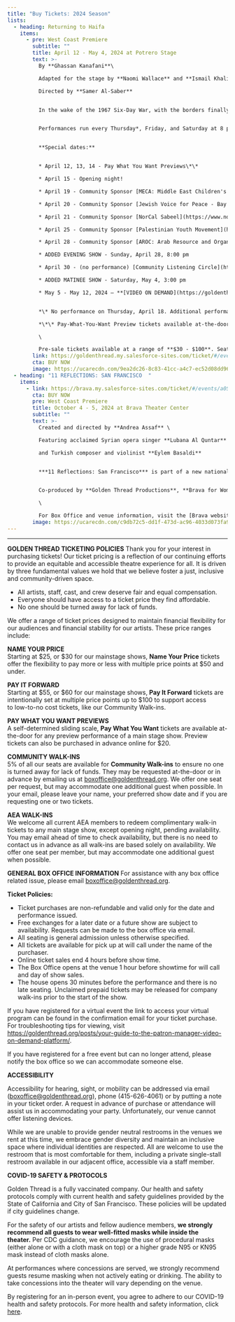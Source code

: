 ```yaml
---
title: "Buy Tickets: 2024 Season"
lists:
  - heading: Returning to Haifa
    items:
      - pre: W﻿est Coast Premiere
        subtitle: ""
        title: April 12 - May 4, 2024 at Potrero Stage
        text: >-
          By **Ghassan Kanafani**\

          Adapted for the stage by **Naomi Wallace** and **Ismail Khalidi**\

          Directed by **Samer Al-Saber** 


          In the wake of the 1967 Six-Day War, with the borders finally open after two decades, Said and Safiyya, a Palestinian couple, return to Haifa in search of the echoes of a home they were forced to abandon during the Nakba in 1948. But are they truly ready for the encounter that awaits them upon their return?** *Returning to Haifa*** presents a deeply human portrait of two families, one Palestinian, and one Israeli Jewish, forced by history into an intimacy they didn't choose.


          Performances run every Thursday*, Friday, and Saturday at 8 pm and Sundays at 3 pm


          **Special dates:**


          * April 12, 13, 14 - Pay What You Want Previews\*\*

          * April 15 - Opening night! 

          * April 19 - Community Sponsor [MECA: Middle East Children's Alliance](https://www.mecaforpeace.org/)

          * April 20 - Community Sponsor [Jewish Voice for Peace - Bay Area](https://jvp-bayarea.org/); **post-show discussion** with JVP, moderated by Community Council member [Arielle Tonkin](https://goldenthread.org/productions/reorient-2023/#open-modal-Arielle%20Tonkin) 

          * April 21 - Community Sponsor [NorCal Sabeel](https://www.norcalsabeel.org/); **post-show discussion** with actors, director and dramaturg; **Masked-required performance**  

          * April 25 - Community Sponsor [Palestinian Youth Movement](https://palestinianyouthmovement.com/) 

          * April 28 - Community Sponsor [AROC: Arab Resource and Organizing Center](http://www.araborganizing.org/); **post-show discussion** with AROC, JVP, MECA, moderated by Executive Artistic Director [Sahar Assaf](https://goldenthread.org/about/people/#open-modal-Sahar%20Assaf) 

          * ADDED EVENING SHOW - Sunday, April 28, 8:00 pm

          * April 30 - (no performance) [Community Listening Circle](https://www.avivaarts.org/listening-circle) with [Aviva Arts](https://www.avivaarts.org/)

          * ADDED MATINEE SHOW - Saturday, May 4, 3:00 pm

          * May 5 - May 12, 2024 — **[VIDEO ON DEMAND](https://goldenthread.my.salesforce-sites.com/ticket/#/events/a0SRh000001kp5NMAQ)** viewing period


          *\* No performance on Thursday, April 18. Additional performance on **Wednesday, May 1**.* \

          *\*\* Pay-What-You-Want Preview tickets available at-the-door only, with online pre-sales starting at $20.* \

          \

          Pre-sale tickets available at a range of **$30 - $100**. Seating is general admission.
        link: https://goldenthread.my.salesforce-sites.com/ticket/#/events/a0SRh000001ftrBMAQ
        cta: BUY NOW
        image: https://ucarecdn.com/9ea2dc26-8c83-41cc-a4c7-ec52d08dd967/
  - heading: "11 REFLECTIONS: SAN FRANCISCO  "
    items:
      - link: https://brava.my.salesforce-sites.com/ticket/#/events/a0SKc000000wkEEMAY
        cta: BUY NOW
        pre: West Coast Premiere
        title: October 4 - 5, 2024 at Brava Theater Center
        subtitle: ""
        text: >-
          Created and directed by **Andrea Assaf** \

          Featuring acclaimed Syrian opera singer **Lubana Al Quntar**  \

          and Turkish composer and violinist **Eylem Basaldi** 


          ***11 Reflections: San Francisco*** is part of a new national series of performance works, [Eleven Reflections on the Nation](https://www.art2action.org/eleven-reflections), devised by **Andrea Assaf**. The project draws on her seminal work, ***Eleven Reflections on September***, an episodic, multimedia performance on Arab American identity, Wars on/of Terror, and “the constant, quiet rain of death / amidst beauty” in a post-9/11 world. In each participating city, the project engages local artists and community members who have been affected by post-9/11 policies to contribute their stories, illuminating our collective experiences since 2001—from the fall of the Twin Towers, to the U.S. wars on Iraq and Afghanistan, to the Muslim Ban, to the funding of genocide in Palestine.  


          Co-produced by **Golden Thread Productions**, **Brava for Women in the Arts**, **Art2Action**, and in collaboration with **Aviva Arts**  \

          \

          For Box Office and v﻿enue information, v﻿isit the [Brava website](https://www.brava.org/visit). F﻿or further inquiries, please call **415-641-7657 x 101** or email [info@brava.org](mailto:info@brava.org)
        image: https://ucarecdn.com/c9db72c5-dd1f-473d-ac96-4033d073fa9e/
---
```

- - -

**GOLDEN THREAD TICKETING POLICIES**
Thank you for your interest in purchasing tickets! Our ticket pricing is a reflection of our continuing efforts to provide an equitable and accessible theatre experience for all. It is  driven by three fundamental values we hold that we believe foster a just, inclusive and community-driven space. 

* All artists, staff, cast, and crew deserve fair and equal compensation.
* Everyone should have access to a ticket price they find affordable. 
* No one should be turned away for lack of funds.

We offer a range of ticket prices designed to maintain financial flexibility for our audiences and financial stability for our artists. These price ranges include: 

**NAME YOUR PRICE** \
Starting at $25, or $30 for our mainstage shows, **Name Your Price** tickets offer the flexibility to pay more or less with multiple price points at $50 and under. 

**PAY IT FORWARD** \
Starting at $55, or $60 for our mainstage shows, **Pay It Forward** tickets are intentionally set at multiple price points up to $100 to support access to low-to-no cost tickets, like our Community Walk-ins. 

**PAY WHAT YOU WANT PREVIEWS**\
A self-determined sliding scale, **Pay What You Want** tickets are available at-the-door for any preview performance of a main stage show. Preview tickets can also be purchased in advance online for $20. 

**COMMUNITY WALK-INS**\
5% of all our seats are available for **Community Walk-ins** to ensure no one is turned away for lack of funds. They may be requested at-the-door or in advance by emailing us at [boxoffice@goldenthread.org](mailto:boxoffice@goldenthread.org).  We offer one seat per request, but may accommodate one additional guest when possible. In your email, please leave your name, your preferred show date and if you are requesting one or two tickets.

**AEA WALK-INS** \
We welcome all current AEA members to redeem complimentary walk-in tickets to any main stage show, except opening night, pending availability. You may email ahead of time to check availability, but there is no need to contact us in advance as all walk-ins are based solely on availability. We offer one seat per member, but may accommodate one additional guest when possible. 

**GENERAL BOX OFFICE INFORMATION**
For assistance with any box office related issue, please email [boxoffice@goldenthread.org](mailto:boxoffice@goldenthread.org).

**Ticket Policies:**

* Ticket purchases are non-refundable and valid only for the date and performance issued.
* Free exchanges for a later date or a future show are subject to availability. Requests can be made to the box office via email.
* All seating is general admission unless otherwise specified.
* All tickets are available for pick up at will call under the name of the purchaser.
* Online ticket sales end 4 hours before show time.
* The Box Office opens at the venue 1 hour before showtime for will call and day of show sales. 
* The house opens 30 minutes before the performance and there is no late seating. Unclaimed prepaid tickets may be released for company walk-ins prior to the start of the show.

If you have registered for a virtual event the link to access your virtual program can be found in the confirmation email for your ticket purchase. For troubleshooting tips for viewing, visit https://goldenthread.org/posts/your-guide-to-the-patron-manager-video-on-demand-platform/.

If you have registered for a free event but can no longer attend, please notify the box office so we can accommodate someone else.

**ACCESSIBILITY**

Accessibility for hearing, sight, or mobility can be addressed via email (boxoffice@goldenthread.org), phone (415-626-4061) or by putting a note in your ticket order. A request in advance of purchase or attendance will assist us in accommodating your party. Unfortunately, our venue cannot offer listening devices.

While we are unable to provide gender neutral restrooms in the venues we rent at this time, we embrace gender diversity and maintain an inclusive space where individual identities are respected. All are welcome to use the restroom that is most comfortable for them, including a private single-stall restroom available in our adjacent office, accessible via a staff member.

**COVID-19 SAFETY & PROTOCOLS** 

Golden Thread is a fully vaccinated company. Our health and safety protocols comply with current health and safety guidelines provided by the State of California and City of San Francisco. These policies will be updated if city guidelines change. 

For the safety of our artists and fellow audience members, **we strongly recommend all guests to wear well-fitted masks while inside the theater.** Per CDC guidance, we encourage the use of procedural masks (either alone or with a cloth mask on top) or a higher grade N95 or KN95 mask instead of cloth masks alone.  

At performances where concessions are served, we strongly recommend guests resume masking when not actively eating or drinking. The ability to take concessions into the theater will vary depending on the venue. 

By registering for an in-person event, you agree to adhere to our COVID-19 health and safety protocols. For more health and safety information, click [here](https://goldenthread.org/posts/health-safety-protocols/).